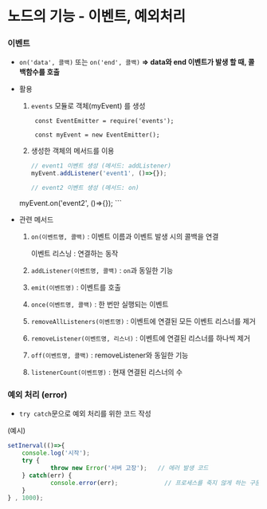 # 노드의 기능 - 이벤트, 예외처리

### 이벤트

- `on('data', 콜백)` 또는 `on('end', 콜백)`
**⇒ data와 end 이벤트가 발생 할 때, 콜백함수를 호출**
- 활용
    1. `events` 모듈로 객체(myEvent) 를 생성

            const EventEmitter = require('events');
            
            const myEvent = new EventEmitter();

    2. 생성한 객체의 메서드를 이용

        ```javascript
        // event1 이벤트 생성 (메서드: addListener)
        myEvent.addListener('event1', ()=>{});
        
        // event2 이벤트 생성 (메서드: on)
    myEvent.on('event2', ()=>{});
        ```
        
        
    
- 관련 메서드
    1. `on(이벤트명, 콜백)` : 이벤트 이름과 이벤트 발생 시의 콜백을 연결 

        이벤트 리스닝 : 연결하는 동작

    2. `addListener(이벤트명, 콜백)` : `on`과 동일한 기능
    3. `emit(이벤트명)` : 이벤트를 호출
    4. `once(이벤트명, 콜백)` : 한 번만 실행되는 이벤트 
    5. `removeAllListeners(이벤트명)` : 이벤트에 연결된 모든 이벤트 리스너를 제거
    6. `removeListener(이벤트명, 리스너)` : 이벤트에 연결된 리스너를 하나씩 제거
    7. `off(이벤트명, 콜백)` : removeListener와 동일한 기능
    8. `listenerCount(이벤트명)` : 현재 연결된 리스너의 수

### 예외 처리 (error)

- `try catch`문으로 예외 처리를 위한 코드 작성

(예시) 

```javascript
setInerval(()=>{
	console.log('시작');
	try {
			throw new Error('서버 고장');   // 에러 발생 코드
	} catch(err) {
			console.error(err);             // 프로세스를 죽지 않게 하는 구문
	}
} , 1000);
```